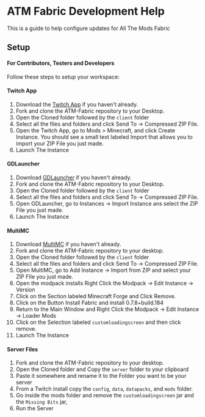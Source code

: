 # ATM Fabric Development Help

This is a guide to help configure updates for All The Mods Fabric

## Setup 

#### For Contributors, Testers and Developers
Follow these steps to setup your workspace:

#### Twitch App
1) Download the [Twitch App](https://www.twitch.tv/downloads) if you haven't already.
2) Fork and clone the ATM-Fabric repository to your Desktop.
3) Open the Cloned folder followed by the `client` folder
4) Select all the files and folders and click Send To -> Compressed ZIP File.
5) Open the Twitch App, go to Mods > Minecraft, and click Create Instance. You should see a small text labeled Import that allows you to import your ZIP File you just made.
6) Launch The Instance


#### GDLauncher
1) Download [GDLauncher](https://github.com/gorilla-devs/GDLauncher/releases) if you haven't already.
2) Fork and clone the ATM-Fabric repository to your Desktop.
3) Open the Cloned folder followed by the `client` folder
4) Select all the files and folders and click Send To -> Compressed ZIP File.
5) Open GDLauncher, go to Instances -> Import Instance ans select the ZIP File you just made.
6) Launch The Instance

#### MultiMC
1) Download [MultiMC](https://multimc.org) if you haven't already.
2) Fork and clone the ATM-Fabric repository to your desktop.
3) Open the Cloned folder followed by the `client` folder
4) Select all the files and folders and click Send To -> Compressed ZIP File.
5) Open MultiMC, go to Add Instance -> Import from ZIP and select your ZIP FIle you just made.
6) Open the modpack installs Right Click the Modpack -> Edit Instance -> Version
7) Click on the Section labeled Minecraft Forge and Click Remove.
8) Click on the Button Install Fabric and install 0.7.8+build.184
9) Return to the Main Window and Right Click the Modpack -> Edit Instance -> Loader Mods
10) Click on the Selection labeled `customloadingscreen` and then click remove.
11) Launch The Instance

#### Server Files
1) Fork and clone the ATM-Fabric repository to your desktop.
2) Open the Cloned folder and Copy the `server` folder to your clipboard
3) Paste it somewhere and rename it to the Folder you want to be your server
4) From a Twitch install copy the `config`, `data`, `datapacks`, and `mods` folder.
5) Go inside the mods folder and remove the `customloadingscreen` jar and the `Missing Bits` jar,
6) Run the Server


